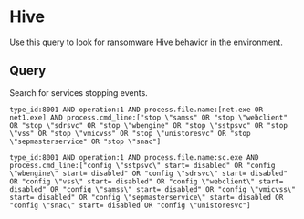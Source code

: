 # Hive

Use this query to look for ransomware Hive behavior in the environment.

## Query

Search for services stopping events.

```
type_id:8001 AND operation:1 AND process.file.name:[net.exe OR net1.exe] AND process.cmd_line:["stop \"samss" OR "stop \"webclient" OR "stop \"sdrsvc" OR "stop \"wbengine" OR "stop \"sstpsvc" OR "stop \"vss" OR "stop \"vmicvss" OR "stop \"unistoresvc" OR "stop \"sepmasterservice" OR "stop \"snac"]
```

```
type_id:8001 AND operation:1 AND process.file.name:sc.exe AND process.cmd_line:["config \"sstpsvc\" start= disabled" OR "config \"wbengine\" start= disabled" OR "config \"sdrsvc\" start= disabled" OR "config \"vss\" start= disabled" OR "config \"webclient\" start= disabled" OR "config \"samss\" start= disabled" OR "config \"vmicvss\" start= disabled" OR "config \"sepmasterservice\" start= disabled OR "config \"snac\" start= disabled OR "config \"unistoresvc"]
```

